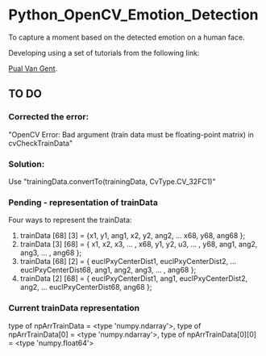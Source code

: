 # Python_OpenCV_Emotion_Detection
To capture a moment based on the detected emotion on a human face.

Developing using a set of tutorials from the following link:

[Pual Van Gent](http://www.paulvangent.com/).

## TO DO
### Corrected the error:
"OpenCV Error: Bad argument (train data must be floating-point matrix) in cvCheckTrainData"

### Solution:
Use "trainingData.convertTo(trainingData, CvType.CV_32FC1)"

### Pending - representation of trainData
Four ways to represent the trainData:
1. trainData [68] [3] = {x1, y1, ang1,
                         x2, y2, ang2,
                         ...
                         x68, y68, ang68
                         };
2. trainData [3] [68] = { x1, x2, x3, ... , x68,
                          y1, y2, u3, ... , y68,
                          ang1, ang2, ang3, ... , ang68
                        };
3. trainData [68] [2] = { euclPxyCenterDist1, euclPxyCenterDist2, ... euclPxyCenterDist68,
                          ang1, ang2, ang3, ... , ang68
                        };
4. trainData [2] [68] = { euclPxyCenterDist1, ang1,
                          euclPxyCenterDist2, ang2,
                          ...
                          euclPxyCenterDist68, ang68
                        };
						
### Current trainData representation
type of npArrTrainData        = <type 'numpy.ndarray'>, 
type of npArrTrainData[0]     = <type 'numpy.ndarray'>, 
type of npArrTrainData[0][0]  = <type 'numpy.float64'>


